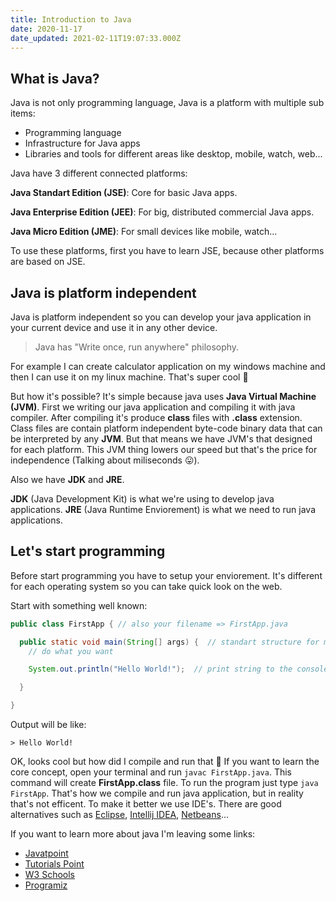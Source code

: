 ```yaml
---
title: Introduction to Java
date: 2020-11-17
date_updated: 2021-02-11T19:07:33.000Z
---
```


## What is Java?

Java is not only programming language, Java is a platform with multiple sub items:

- Programming language
- Infrastructure for Java apps
- Libraries and tools for different areas like desktop, mobile, watch, web...

Java have 3 different connected platforms:

**Java Standart Edition (JSE)**: Core for basic Java apps.

**Java Enterprise Edition (JEE)**: For big, distributed commercial Java apps.

**Java Micro Edition (JME)**: For small devices like mobile, watch...

To use these platforms, first you have to learn JSE, because other platforms are based on JSE.

## Java is platform independent

Java is platform independent so you can develop your java application in your current device and use it in any other device.

> Java has "Write once, run anywhere" philosophy.

For example I can create calculator application on my windows machine and then I can use it on my linux machine. That's super cool 🤯

But how it's possible? It's simple because java uses **Java Virtual Machine (JVM)**. First we writing our java application and compiling it with java compiler. After compiling it's produce **class** files with **.class** extension. Class files are contain platform independent byte-code binary data that can be interpreted by any **JVM**. But that means we have JVM's that designed for each platform. This JVM thing lowers our speed but that's the price for independence (Talking about miliseconds 😛).

Also we have **JDK** and **JRE**.

**JDK** (Java Development Kit) is what we're using to develop java applications. **JRE** (Java Runtime Enviorement) is what we need to run java applications.

## Let's start programming

Before start programming you have to setup your enviorement. It's different for each operating system so you can take quick look on the web.

Start with something well known:
```java
public class FirstApp { // also your filename => FirstApp.java

  public static void main(String[] args) {  // standart structure for main function
    // do what you want

    System.out.println("Hello World!");  // print string to the console

  }

}
```

Output will be like:
```shell
> Hello World!
```

OK, looks cool but how did I compile and run that 🤔 If you want to learn the core concept, open your terminal and run `javac FirstApp.java`. This command will create **FirstApp.class** file. To run the program just type `java FirstApp`. That's how we compile and run java application, but in reality that's not efficent. To make it better we use IDE's. There are good alternatives such as [Eclipse](https://www.eclipse.org/downloads/), [Intellij IDEA](https://www.jetbrains.com/idea/), [Netbeans](https://netbeans.org/)...

If you want to learn more about java I'm leaving some links:

- [Javatpoint](https://www.javatpoint.com/java-tutorial)
- [Tutorials Point](https://www.tutorialspoint.com/java/index.htm)
- [W3 Schools](https://www.w3schools.com/java/)
- [Programiz](https://www.programiz.com/java-programming/hello-world)
